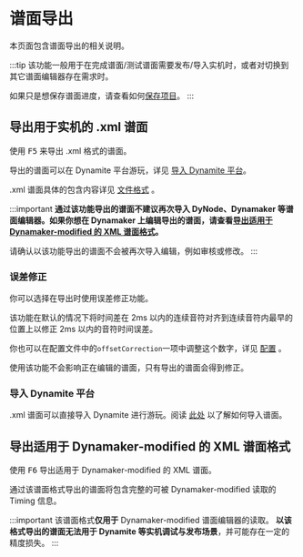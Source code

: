 # 谱面导出

本页面包含谱面导出的相关说明。

:::tip
该功能一般用于在完成谱面/测试谱面需要发布/导入实机时，或者对切换到其它谱面编辑器存在需求时。

如果只是想保存谱面进度，请查看如何[保存项目](project.md/#保存项目)。
:::

## 导出用于实机的 .xml 谱面

使用 <kbd>F5</kbd> 来导出 .xml 格式的谱面。

导出的谱面可以在 Dynamite 平台游玩，详见 [导入 Dynamite 平台](#导入-dynamite-平台)。

.xml 谱面具体的包含内容详见 [文件格式](file-formats#xml) 。

:::important
**通过该功能导出的谱面不建议再次导入 DyNode、Dynamaker 等谱面编辑器。如果你想在 Dynamaker 上编辑导出的谱面，请查看[导出适用于 Dynamaker-modified 的 XML 谱面格式](#导出适用于-dynamaker-modified-的-xml-谱面格式)。**

请确认以该功能导出的谱面不会被再次导入编辑，例如审核或修改。
:::

### 误差修正

你可以选择在导出时使用误差修正功能。

该功能在默认的情况下将时间差在 2ms 以内的连续音符对齐到连续音符内最早的位置上以修正 2ms 以内的音符时间误差。

你也可以在配置文件中的`offsetCorrection`一项中调整这个数字，详见 [配置](configuration) 。

使用该功能不会影响正在编辑的谱面，只有导出的谱面会得到修正。

### 导入 Dynamite 平台

.xml 谱面可以直接导入 Dynamite 进行游玩。阅读 [此处](https://www.bilibili.com/read/cv17021429) 以了解如何导入谱面。

## 导出适用于 Dynamaker-modified 的 XML 谱面格式

使用 <kbd>F6</kbd> 导出适用于 Dynamaker-modified 的 XML 谱面。

通过该谱面格式导出的谱面将包含完整的可被 Dynamaker-modified 读取的 Timing 信息。

:::important
该谱面格式**仅用于** Dynamaker-modified 谱面编辑器的读取。
**以该格式导出的谱面无法用于 Dynamite 等实机调试与发布场景**，并可能存在一定的精度损失。
:::